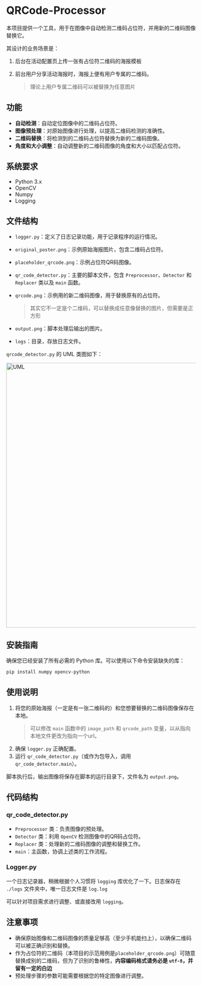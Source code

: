 # QRCode-Processor

本项目提供一个工具，用于在图像中自动检测二维码占位符，并用新的二维码图像替换它。

其设计的业务场景是：

1. 后台在活动配置页上传一张有占位符二维码的海报模板
2. 前台用户分享活动海报时，海报上便有用户专属的二维码。

    > 理论上用户专属二维码可以被替换为任意图片

## 功能

- **自动检测**：自动定位图像中的二维码占位符。
- **图像预处理**：对原始图像进行处理，以提高二维码检测的准确性。
- **二维码替换**：将检测到的二维码占位符替换为新的二维码图像。
- **角度和大小调整**：自动调整新的二维码图像的角度和大小以匹配占位符。

## 系统要求

- Python 3.x
- OpenCV
- Numpy
- Logging

## 文件结构

- `logger.py`：定义了日志记录功能，用于记录程序的运行情况。
- `original_poster.png`：示例原始海报图片，包含二维码占位符。
- `placeholder_qrcode.png`：示例占位符QR码图像。
- `qr_code_detector.py`：主要的脚本文件，包含 `Preprocessor`、`Detector` 和 `Replacer` 类以及 `main` 函数。
- `qrcode.png`：示例用的新二维码图像，用于替换原有的占位符。

    > 其实它不一定是个二维码，可以替换成任意像替换的图片，但需要是正方形

- `output.png`：脚本处理后输出的图片。
- `logs`：目录，存放日志文件。

`qrcode_detector.py` 的 UML 类图如下：

<img width="703" alt="UML" src="https://github.com/NayutaNick/QRCode-Processor/assets/117813317/7c1727f8-800a-467d-b245-8548ee6be431">


## 安装指南

确保您已经安装了所有必需的 Python 库。可以使用以下命令安装缺失的库：

```bash
pip install numpy opencv-python
```

## 使用说明

1. 将您的原始海报（一定是有一张二维码的）和您想要替换的二维码图像保存在本地。
    > 可以修改 `main` 函数中的 `image_path` 和 `qrcode_path` 变量，以从指向本地文件更改为指向一个url。
2. 确保 `logger.py` 正确配置。
3. 运行 `qr_code_detector.py`（或作为包导入，调用 `qr_code_detector.main`）。

脚本执行后，输出图像将保存在脚本的运行目录下，文件名为 `output.png`。

## 代码结构

### qr_code_detector.py

- `Preprocessor` 类：负责图像的预处理。
- `Detector` 类：利用 `OpenCV` 检测图像中的QR码占位符。
- `Replacer` 类：处理新的二维码图像的调整和替换工作。
- `main`：主函数，协调上述类的工作流程。

### Logger.py

一个日志记录器，稍微根据个人习惯将 `logging` 库优化了一下。日志保存在 `./logs` 文件夹中，唯一日志文件是 `log.log`

可以针对项目需求进行调整、或直接改用 `logging`。

## 注意事项

- 确保原始图像和二维码图像的质量足够高（至少手机能扫上），以确保二维码可以被正确识别和替换。
- 作为占位符的二维码（本项目的示范用例是`placeholder_qrcode.png`）可随意替换成别的二维码，但为了识别的鲁棒性，**内容编码格式请务必是 `utf-8`，并留有一定的白边**
- 预处理步骤的参数可能需要根据您的特定图像进行调整。
